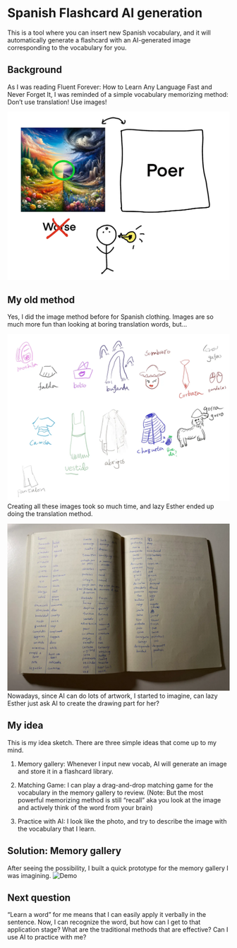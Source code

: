 # Spanish Flashcard AI generation
This is a tool where you can insert new Spanish vocabulary, and it will automatically generate a flashcard with an AI-generated image corresponding to the vocabulary for you.

## Background 
As I was reading Fluent Forever: How to Learn Any Language Fast and Never Forget It, I was reminded of a simple vocabulary memorizing method: Don’t use translation! Use images!

![Poer](media/poer.png)
## My old method
Yes, I did the image method before for Spanish clothing. Images are so much more fun than looking at boring translation words, but…

![Drawing](media/drawing.png)
Creating all these images took so much time, and lazy Esther ended up doing the translation method.

![translation](media/translation.png)
Nowadays, since AI can do lots of artwork, I started to imagine, can lazy Esther just ask AI to create the drawing part for her?
## My idea
This is my idea sketch. There are three simple ideas that come up to my mind.

1. Memory gallery: Whenever I input new vocab, AI will generate an image and store it in a flashcard library.

2. Matching Game: I can play a drag-and-drop matching game for the vocabulary in the memory gallery to review. (Note: But the most powerful memorizing method is still “recall” aka you look at the image and actively think of the word from your brain)

3. Practice with AI: I look like the photo, and try to describe the image with the vocabulary that I learn.

## Solution: Memory gallery
After seeing the possibility, I built a quick prototype for the memory gallery I was imagining.
![Demo](https://github.com/esther119/replicate-nodejs/blob/main/media/demo.gif)

## Next question
“Learn a word” for me means that I can easily apply it verbally in the sentence. Now, I can recognize the word, but how can I get to that application stage? What are the traditional methods that are effective? Can I use AI to practice with me?

